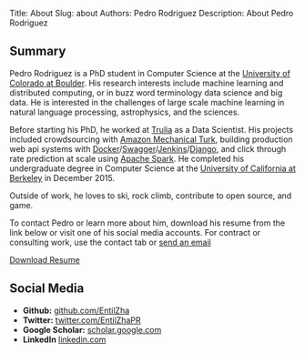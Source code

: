 Title: About
Slug: about
Authors: Pedro Rodriguez
Description: About Pedro Rodriguez

## Summary
Pedro Rodriguez is a PhD student in Computer Science at the [University of Colorado at Boulder](http://cs.colorado.edu/).
His research interests include machine learning and distributed computing, or in buzz word terminology data science and big data.
He is interested in the challenges of large scale machine learning in natural language processing,
astrophysics, and the sciences.

Before starting his PhD, he worked at [Trulia](http://www.trulia.com/) as a Data Scientist. His projects included
crowdsourcing with [Amazon Mechanical Turk](https://www.mturk.com/), building production web api systems with
[Docker](https://www.docker.com/)/[Swagger](http://swagger.io/)/[Jenkins](https://jenkins-ci.org/)/[Django](https://www.djangoproject.com/),
and click through rate prediction at scale using [Apache Spark](http://spark.apache.org/). He completed his
undergraduate degree in Computer Science at the [University of California at Berkeley](http://www.cs.berkeley.edu/) in
December 2015.

Outside of work, he loves to ski, rock climb, contribute to open source, and game.

To contact Pedro or learn more about him, download his resume from the link below or visit one of his social media
accounts. For contract or consulting work, use the contact tab or <a href="http://www.google.com/recaptcha/mailhide/d?k=01iYFIl6B3xzrbv6mhk01WIg==&amp;c=TFGKPerMUv6Dii-GSIiMH3X313P2NMr77LxRq75UYHc=" onclick="window.open('http://www.google.com/recaptcha/mailhide/d?k\07501iYFIl6B3xzrbv6mhk01WIg\75\75\46c\75TFGKPerMUv6Dii-GSIiMH3X313P2NMr77LxRq75UYHc\075', '', 'toolbar=0,scrollbars=0,location=0,statusbar=0,menubar=0,resizable=0,width=500,height=300'); return false;" title="Reveal this e-mail address">send an email</a>

<a class="button small common-button" style="width:200px;" href="{filename}/resume.pdf" target="_blank">Download Resume</a>
<!-- __ -->

## Social Media
* **Github:** [github.com/EntilZha](https://github.com/EntilZha)
* **Twitter:** [twitter.com/EntilZhaPR](https://twitter.com/EntilZhaPR)
* **Google Scholar:** [scholar.google.com](https://scholar.google.com/citations?user=JjpA4qwAAAAJ&hl=en)
* **LinkedIn** [linkedin.com](https://www.linkedin.com/in/pedrorodriguezscience)
